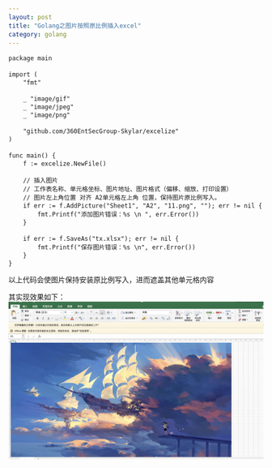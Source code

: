```yaml
---
layout: post
title: "Golang之图片按照原比例插入excel"
category: golang 
---
```


```golang
package main

import (
	"fmt"

	_ "image/gif"
	_ "image/jpeg"
	_ "image/png"

	"github.com/360EntSecGroup-Skylar/excelize"
)

func main() {
	f := excelize.NewFile()

	// 插入图片
	// 工作表名称、单元格坐标、图片地址、图片格式（偏移、缩放、打印设置）
	// 图片左上角位置 对齐 A2单元格左上角 位置，保持图片原比例写入。
	if err := f.AddPicture("Sheet1", "A2", "11.png", ""); err != nil {
		fmt.Printf("添加图片错误：%s \n ", err.Error())
	}

	if err := f.SaveAs("tx.xlsx"); err != nil {
		fmt.Printf("保存图片错误：%s \n", err.Error())
	}
}
```

以上代码会使图片保持安装原比例写入，进而遮盖其他单元格内容

其实现效果如下：
![图片](../_screenshots/2023-12-13-golang-picture-insert-excel-01-display.png)


